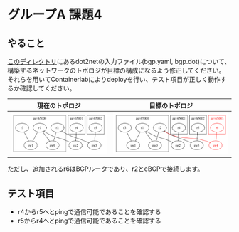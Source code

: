 # グループA 課題4

## やること

[このディレクトリ](./)にあるdot2netの入力ファイル(bgp.yaml, bgp.dot)について、
構築するネットワークのトポロジが目標の構成になるよう修正してください。
それらを用いてContainerlabによりdeployを行い、テスト項目が正しく動作するか確認してください。


|現在のトポロジ  |目標のトポロジ |
|----------------|---------------|
|![](./start.png)|![](./goal.png)|

ただし、追加されるr6はBGPルータであり、r2とeBGPで接続します。


## テスト項目

- r4からr5へとpingで通信可能であることを確認する
- r5からr4へとpingで通信可能であることを確認する


